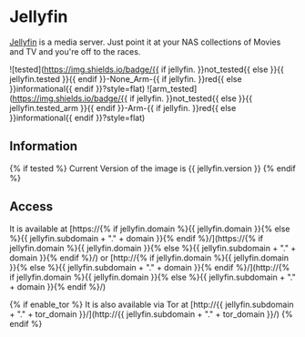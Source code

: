 # Jellyfin

[Jellyfin](https://github.com/jellyfin/jellyfin) is a media server. Just point it at your NAS collections of Movies and TV and you're off to the races.

![tested](https://img.shields.io/badge/{{ if jellyfin. }}not_tested{{ else }}{{ jellyfin.tested }}{{ endif }}-None_Arm-{{ if jellyfin. }}red{{ else }}informational{{ endif }}?style=flat)
![arm_tested](https://img.shields.io/badge/{{ if jellyfin. }}not_tested{{ else }}{{ jellyfin.tested_arm }}{{ endif }}-Arm-{{ if jellyfin. }}red{{ else }}informational{{ endif }}?style=flat)

## Information

{% if tested %}
Current Version of the image is {{ jellyfin.version }}
{% endif %}

## Access

It is available at [https://{% if jellyfin.domain %}{{ jellyfin.domain }}{% else %}{{ jellyfin.subdomain + "." + domain }}{% endif %}/](https://{% if jellyfin.domain %}{{ jellyfin.domain }}{% else %}{{ jellyfin.subdomain + "." + domain }}{% endif %}/) or [http://{% if jellyfin.domain %}{{ jellyfin.domain }}{% else %}{{ jellyfin.subdomain + "." + domain }}{% endif %}/](http://{% if jellyfin.domain %}{{ jellyfin.domain }}{% else %}{{ jellyfin.subdomain + "." + domain }}{% endif %}/)

{% if enable_tor %}
It is also available via Tor at [http://{{ jellyfin.subdomain + "." + tor_domain }}/](http://{{ jellyfin.subdomain + "." + tor_domain }}/)
{% endif %}
